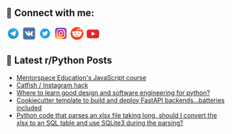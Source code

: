 ## 🔎 Connect with me:
[<img src="https://github.com/bullbesh/bullbesh/blob/main/images/Telegram.png" width="32" height="32" />](https://t.me/bullbesh)
[<img src="https://github.com/bullbesh/bullbesh/blob/main/images/VK.png" width="32" height="32" />](https://vk.com/bullbesh)
[<img src="https://github.com/bullbesh/bullbesh/blob/main/images/Twitter.png" width="32" height="32" />](https://twitter.com/bullbesh1)
[<img src="https://github.com/bullbesh/bullbesh/blob/main/images/Instagram.png" width="32" height="32" />](https://www.instagram.com/bullbesh)
[<img src="https://github.com/bullbesh/bullbesh/blob/main/images/Reddit.png" width="32" height="32" />](https://www.reddit.com/user/bullbesh)
[<img src="https://github.com/bullbesh/bullbesh/blob/main/images/YouTube.png" width="32" height="32" />](https://www.youtube.com/channel/UCtfjRs6uzgq5mfm8S06WTcg)

## 📕 Latest r/Python Posts
<!-- BLOG-POST-LIST:START -->
- [Mentorspace Education&#39;s JavaScript course](https://www.reddit.com/r/Python/comments/10sbtf8/mentorspace_educations_javascript_course/)
- [Catfish / Instagram hack](https://www.reddit.com/r/Python/comments/10sbric/catfish_instagram_hack/)
- [Where to learn good design and software engineering for python?](https://www.reddit.com/r/Python/comments/10s9ayf/where_to_learn_good_design_and_software/)
- [Cookiecutter template to build and deploy FastAPI backends…batteries included](https://www.reddit.com/r/Python/comments/10s6b5x/cookiecutter_template_to_build_and_deploy_fastapi/)
- [Python code that parses an xlsx file taking long, should I convert the xlsx to an SQL table and use SQLite3 during the parsing?](https://www.reddit.com/r/Python/comments/10s62wo/python_code_that_parses_an_xlsx_file_taking_long/)
<!-- BLOG-POST-LIST:END -->
